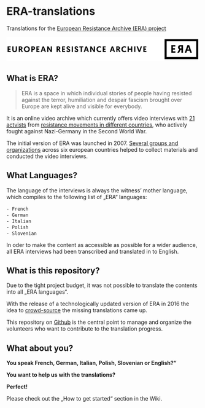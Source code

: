 # ERA-translations
Translations for the [European Resistance Archive (ERA) project](http://www.resistance-archive.org)

![ERA Logo](.images/era-logo.png)

## What is ERA?

> ERA is a space in which individual stories of people having resisted against the terror, humiliation and despair fascism brought over Europe are kept alive and visible for everybody.

It is an online video archive which currently offers video interviews with [21 actvists](http://www.resistance-archive.org/en/testimonies/) from [resistance movements in different countries](http://www.resistance-archive.org/en/resistance), who actively fought against Nazi-Germany in the Second World War.

The initial version of ERA was launched in 2007. [Several groups and organizations](http://www.resistance-archive.org/en/about/what-is-era/) across six european countries helped to collect materials and conducted the video interviews.

## What Languages?

The language of the interviews is always the witness’ mother language, which compiles to the following list of „ERA“ languages:

	- French
	- German
	- Italian
	- Polish
	- Slovenian

In oder to make the content as accessible as possible for a wider audience, all ERA interviews had been transcribed and translated in to English. 

## What is this repository?

Due to the tight project budget, it was not possible to translate the contents into all „ERA languages“. 

With the release of a technologically updated version of ERA in 2016 the idea to [crowd-source](https://en.wikipedia.org/wiki/Crowdsourcing) the missing translations came up.

This repository on [Github](https://en.wikipedia.org/wiki/GitHub) is the central point to manage and organize the volunteers who want to contribute to the translation progress.

## What about you?

**You speak French, German, Italian, Polish, Slovenian or English?“**

**You want to help us with the translations?**

**Perfect!**

Please check out the „How to get started“ section in the Wiki.

